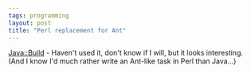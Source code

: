 ```yaml
---
tags: programming
layout: post
title: "Perl replacement for Ant"
---
```




<a href="http://search.cpan.org/author/PHILCROW/Java-Build-0.02/">Java::Build</a> - Haven't used it, don't know if I will, but it looks interesting. (And I know I'd much rather write an Ant-like task in Perl than Java...)


